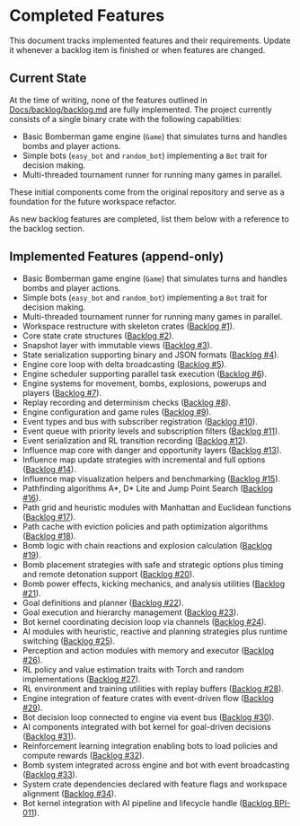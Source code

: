 # Completed Features

This document tracks implemented features and their requirements. Update it whenever a backlog item is finished or when features are changed.

## Current State

At the time of writing, none of the features outlined in [Docs/backlog/backlog.md](../backlog/backlog.md) are fully implemented. The project currently consists of a single binary crate with the following capabilities:

- Basic Bomberman game engine (`Game`) that simulates turns and handles bombs and player actions.
- Simple bots (`easy_bot` and `random_bot`) implementing a `Bot` trait for decision making.
- Multi-threaded tournament runner for running many games in parallel.

These initial components come from the original repository and serve as a foundation for the future workspace refactor.

As new backlog features are completed, list them below with a reference to the backlog section.


## Implemented Features (append-only)

- Basic Bomberman game engine (`Game`) that simulates turns and handles bombs and player actions.
- Simple bots (`easy_bot` and `random_bot`) implementing a `Bot` trait for decision making.
- Multi-threaded tournament runner for running many games in parallel.
- Workspace restructure with skeleton crates ([Backlog #1](../backlog/completed.md#1-restructure-into-workspace)).
- Core state crate structures ([Backlog #2](../backlog/completed.md#2-state-crate-%E2%80%93-core-structures)).
- Snapshot layer with immutable views ([Backlog #3](../backlog/completed.md#3-state-crate-%E2%80%93-snapshot-layer)).
- State serialization supporting binary and JSON formats ([Backlog #4](../backlog/completed.md#4-state-crate-%E2%80%93-serialization)).
- Engine core loop with delta broadcasting ([Backlog #5](../backlog/completed.md#5-engine-crate-%E2%80%93-core-loop)).
- Engine scheduler supporting parallel task execution ([Backlog #6](../backlog/completed.md#6-engine-crate-%E2%80%93-scheduler)).
- Engine systems for movement, bombs, explosions, powerups and players ([Backlog #7](../backlog/completed.md#7-engine-crate-%E2%80%93-system-modules)).
- Replay recording and determinism checks ([Backlog #8](../backlog/completed.md#8-engine-crate-%E2%80%93-replay-and-determinism)).
- Engine configuration and game rules ([Backlog #9](../backlog/completed.md#9-engine-crate-%E2%80%93-configuration)).
- Event types and bus with subscriber registration ([Backlog #10](../backlog/completed.md#10-events-crate-%E2%80%93-event-types-and-bus)).
- Event queue with priority levels and subscription filters ([Backlog #11](../backlog/completed.md#11-events-crate-%E2%80%93-queue-and-filtering)).
- Event serialization and RL transition recording ([Backlog #12](../backlog/completed.md#12-events-crate-%E2%80%93-serialization-and-recording)).
- Influence map core with danger and opportunity layers ([Backlog #13](../backlog/completed.md#13-influence-map-crate-%E2%80%93-core-map)).
- Influence map update strategies with incremental and full options ([Backlog #14](../backlog/completed.md#14-influence-map-crate-%E2%80%93-update-strategies)).
- Influence map visualization helpers and benchmarking ([Backlog #15](../backlog/completed.md#15-influence-map-crate-%E2%80%93-visualization-and-benchmarking)).
- Pathfinding algorithms A*, D* Lite and Jump Point Search ([Backlog #16](../backlog/completed.md#16-path-crate-%E2%80%93-algorithm-implementations)).
- Path grid and heuristic modules with Manhattan and Euclidean functions ([Backlog #17](../backlog/completed.md#17-path-crate-%E2%80%93-grid-and-heuristics)).
- Path cache with eviction policies and path optimization algorithms ([Backlog #18](../backlog/completed.md#18-path-crate-%E2%80%93-caching-and-optimization)).
- Bomb logic with chain reactions and explosion calculation ([Backlog #19](../backlog/completed.md#19-bombs-crate-%E2%80%93-bomb-logic)).
- Bomb placement strategies with safe and strategic options plus timing and remote detonation support ([Backlog #20](../backlog/completed.md#20-bombs-crate-%E2%80%93-placement-and-timing)).
- Bomb power effects, kicking mechanics, and analysis utilities ([Backlog #21](../backlog/completed.md#21-bombs-crate-%E2%80%93-power-and-analysis)).
- Goal definitions and planner ([Backlog #22](../backlog/completed.md#22-goals-crate-%E2%80%93-goal-definitions-and-planner)).
- Goal execution and hierarchy management ([Backlog #23](../backlog/completed.md#23-goals-crate-%E2%80%93-execution-and-hierarchy)).
- Bot kernel coordinating decision loop via channels ([Backlog #24](../backlog/completed.md#24-bot-crate-%E2%80%93-core-kernel)).
- AI modules with heuristic, reactive and planning strategies plus runtime switching ([Backlog #25](../backlog/completed.md#25-bot-crate-%E2%80%93-ai-modules)).
- Perception and action modules with memory and executor ([Backlog #26](../backlog/completed.md#26-bot-crate-%E2%80%93-perception-and-action)).
- RL policy and value estimation traits with Torch and random implementations ([Backlog #27](../backlog/completed.md#27-rl-crate-%E2%80%93-policy-and-value-estimation)).
- RL environment and training utilities with replay buffers ([Backlog #28](../backlog/completed.md#28-rl-crate-%E2%80%93-environment-and-training)).
- Engine integration of feature crates with event-driven flow ([Backlog #29](../backlog/completed.md#29-engine-integration-of-feature-crates)).
- Bot decision loop connected to engine via event bus ([Backlog #30](../backlog/completed.md#30-connect-bot-decision-loop-to-engine)).
- AI components integrated with bot kernel for goal-driven decisions ([Backlog #31](../backlog/completed.md#31-integrate-ai-components-goals-path-influence-with-bot-kernel)).
- Reinforcement learning integration enabling bots to load policies and compute rewards ([Backlog #32](../backlog/completed.md#32-implement-reinforcement-learning-integration)).
- Bomb system integrated across engine and bot with event broadcasting ([Backlog #33](../backlog/completed.md#33-implement-bomb-system-integration)).
- System crate dependencies declared with feature flags and workspace alignment ([Backlog #34](../backlog/completed.md#34-add-missing-system-dependencies)).
- Bot kernel integration with AI pipeline and lifecycle handle ([Backlog BPI-011](../backlog/completed.md#bpi-011-fix-incomplete-bot-kernel-integration)).
